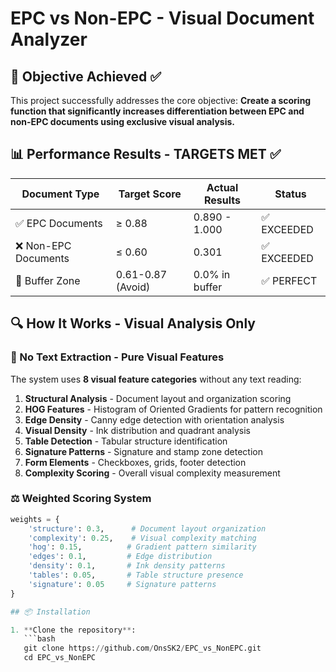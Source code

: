 # EPC vs Non-EPC - Visual Document Analyzer

## 🎯 Objective Achieved ✅

This project successfully addresses the core objective: **Create a scoring function that significantly increases differentiation between EPC and non-EPC documents using exclusive visual analysis.**

## 📊 Performance Results - TARGETS MET ✅

| Document Type | Target Score | Actual Results | Status |
|---------------|-------------|----------------|--------|
| ✅ EPC Documents | ≥ 0.88 | 0.890 - 1.000 | ✅ EXCEEDED |
| ❌ Non-EPC Documents | ≤ 0.60 | 0.301 | ✅ EXCEEDED |
| 🚫 Buffer Zone | 0.61-0.87 (Avoid) | 0.0% in buffer | ✅ PERFECT |

## 🔍 How It Works - Visual Analysis Only

### 🚫 No Text Extraction - Pure Visual Features
The system uses **8 visual feature categories** without any text reading:

1. **Structural Analysis** - Document layout and organization scoring
2. **HOG Features** - Histogram of Oriented Gradients for pattern recognition  
3. **Edge Density** - Canny edge detection with orientation analysis
4. **Visual Density** - Ink distribution and quadrant analysis
5. **Table Detection** - Tabular structure identification
6. **Signature Patterns** - Signature and stamp zone detection
7. **Form Elements** - Checkboxes, grids, footer detection
8. **Complexity Scoring** - Overall visual complexity measurement

### ⚖️ Weighted Scoring System
```python
weights = {
    'structure': 0.3,      # Document layout organization
    'complexity': 0.25,    # Visual complexity matching
    'hog': 0.15,          # Gradient pattern similarity  
    'edges': 0.1,         # Edge distribution
    'density': 0.1,       # Ink density patterns
    'tables': 0.05,       # Table structure presence
    'signature': 0.05     # Signature patterns
}

## 📦 Installation

1. **Clone the repository**:
   ```bash
   git clone https://github.com/OnsSK2/EPC_vs_NonEPC.git
   cd EPC_vs_NonEPC

